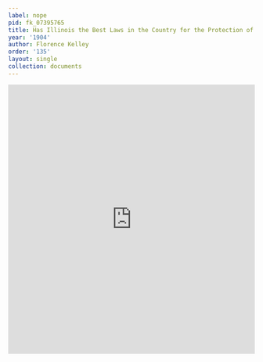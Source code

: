 ```yaml
---
label: nope
pid: fk_07395765
title: Has Illinois the Best Laws in the Country for the Protection of Children?
year: '1904'
author: Florence Kelley
order: '135'
layout: single
collection: documents
---
```

<iframe src="https://northwestern.app.box.com/embed/s/fra6o5r6b60df1fbw5d1r70ne7q8cmdd?sortColumn=date&view=list" width="100%" height="550" frameborder="0" allowfullscreen webkitallowfullscreen msallowfullscreen></iframe>
